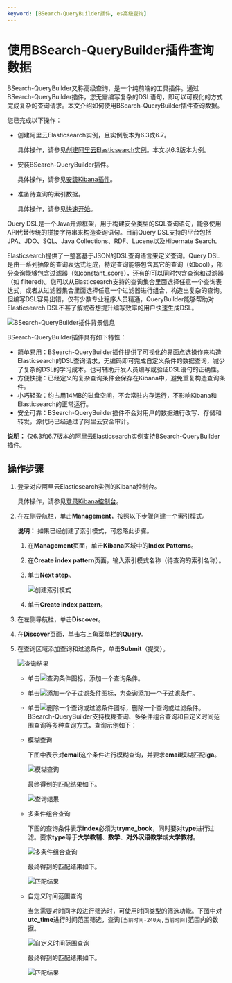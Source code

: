 ```yaml
---
keyword: [BSearch-QueryBuilder插件, es高级查询]
---
```


# 使用BSearch-QueryBuilder插件查询数据

BSearch-QueryBuilder又称高级查询，是一个纯前端的工具插件。通过BSearch-QueryBuilder插件，您无需编写复杂的DSL语句，即可以可视化的方式完成复杂的查询请求。本文介绍如何使用BSearch-QueryBuilder插件查询数据。

您已完成以下操作：

-   创建阿里云Elasticsearch实例，且实例版本为6.3或6.7。

    具体操作，请参见[创建阿里云Elasticsearch实例](/cn.zh-CN/Elasticsearch/实例管理/创建阿里云Elasticsearch实例.md)。本文以6.3版本为例。

-   安装BSearch-QueryBuilder插件。

    具体操作，请参见[安装Kibana插件](/cn.zh-CN/Elasticsearch/可视化控制/Kibana/安装Kibana插件.md)。

-   准备待查询的索引数据。

    具体操作，请参见[快速开始](/cn.zh-CN/Elasticsearch/快速开始.md)。


Query DSL是一个Java开源框架，用于构建安全类型的SQL查询语句，能够使用API代替传统的拼接字符串来构造查询语句。目前Query DSL支持的平台包括JPA、JDO、SQL、Java Collections、RDF、Lucene以及Hibernate Search。

Elasticsearch提供了一整套基于JSON的DSL查询语言来定义查询。Query DSL是由一系列抽象的查询表达式组成，特定查询能够包含其它的查询（如bool），部分查询能够包含过滤器（如constant\_score），还有的可以同时包含查询和过滤器（如 filtered）。您可以从Elasticsearch支持的查询集合里面选择任意一个查询表达式，或者从过滤器集合里面选择任意一个过滤器进行组合，构造出复杂的查询。但编写DSL容易出错，仅有少数专业程序人员精通，QueryBuilder能够帮助对Elasticsearch DSL不甚了解或者想提升编写效率的用户快速生成DSL。

![BSearch-QueryBuilder插件背景信息](https://static-aliyun-doc.oss-accelerate.aliyuncs.com/assets/img/zh-CN/6056359951/p49225.png)

BSearch-QueryBuilder插件具有如下特性：

-   简单易用：BSearch-QueryBuilder插件提供了可视化的界面点选操作来构造Elasticsearch的DSL查询请求，无编码即可完成自定义条件的数据查询，减少了复杂的DSL的学习成本。也可辅助开发人员编写或验证DSL语句的正确性。
-   方便快捷：已经定义的复杂查询条件会保存在Kibana中，避免重复构造查询条件。
-   小巧轻盈：约占用14MB的磁盘空间，不会常驻内存运行，不影响Kibana和Elasticsearch的正常运行。
-   安全可靠：BSearch-QueryBuilder插件不会对用户的数据进行改写、存储和转发，源代码已经通过了阿里云安全审计。

**说明：** 仅6.3和6.7版本的阿里云Elasticsearch实例支持BSearch-QueryBuilder插件。

## 操作步骤

1.  登录对应阿里云Elasticsearch实例的Kibana控制台。

    具体操作，请参见[登录Kibana控制台](/cn.zh-CN/Elasticsearch/可视化控制/Kibana/登录Kibana控制台.md)。

2.  在左侧导航栏，单击**Management**，按照以下步骤创建一个索引模式。

    **说明：** 如果已经创建了索引模式，可忽略此步骤。

    1.  在**Management**页面，单击**Kibana**区域中的**Index Patterns**。

    2.  在**Create index pattern**页面，输入索引模式名称（待查询的索引名称）。

    3.  单击**Next step**。

        ![创建索引模式](https://static-aliyun-doc.oss-accelerate.aliyuncs.com/assets/img/zh-CN/7934659951/p94699.png)

    4.  单击**Create index pattern**。

3.  在左侧导航栏，单击**Discover**。

4.  在**Discover**页面，单击右上角菜单栏的**Query**。

5.  在查询区域添加查询和过滤条件，单击**Submit**（提交）。

    ![查询结果](https://static-aliyun-doc.oss-accelerate.aliyuncs.com/assets/img/zh-CN/7056359951/p49357.png)

    -   单击![查询条件](https://static-aliyun-doc.oss-accelerate.aliyuncs.com/assets/img/zh-CN/7056359951/p49385.png)图标，添加一个查询条件。
    -   单击![添加一个子过滤条件](https://static-aliyun-doc.oss-accelerate.aliyuncs.com/assets/img/zh-CN/7056359951/p49386.png)图标，为查询添加一个子过滤条件。
    -   单击![删除一个查询或过滤条件](https://static-aliyun-doc.oss-accelerate.aliyuncs.com/assets/img/zh-CN/7056359951/p49391.png)图标，删除一个查询或过滤条件。
    BSearch-QueryBuilder支持模糊查询、多条件组合查询和自定义时间范围查询等多种查询方式，查询示例如下：

    -   模糊查询

        下图中表示对**email**这个条件进行模糊查询，并要求**email**模糊匹配**iga**。

        ![模糊查询](https://static-aliyun-doc.oss-accelerate.aliyuncs.com/assets/img/zh-CN/7056359951/p49284.png)

        最终得到的匹配结果如下。

        ![查询结果](https://static-aliyun-doc.oss-accelerate.aliyuncs.com/assets/img/zh-CN/7056359951/p49285.png)

    -   多条件组合查询

        下图的查询条件表示**index**必须为**tryme\_book**，同时要对**type**进行过滤。要求**type**等于**大学教辅**、**数学**、**对外汉语教学**或**大学教材**。

        ![多条件组合查询 ](https://static-aliyun-doc.oss-accelerate.aliyuncs.com/assets/img/zh-CN/7056359951/p49286.png)

        最终得到的匹配结果如下。

        ![匹配结果](https://static-aliyun-doc.oss-accelerate.aliyuncs.com/assets/img/zh-CN/7056359951/p49287.png)

    -   自定义时间范围查询

        当您需要对时间字段进行筛选时，可使用时间类型的筛选功能。下图中对**utc\_time**进行时间范围筛选，查询`[当前时间-240天,当前时间]`范围内的数据。

        ![自定义时间范围查询 ](https://static-aliyun-doc.oss-accelerate.aliyuncs.com/assets/img/zh-CN/7056359951/p49288.png)

        最终得到的匹配结果如下。

        ![匹配结果](https://static-aliyun-doc.oss-accelerate.aliyuncs.com/assets/img/zh-CN/7056359951/p49289.png)


